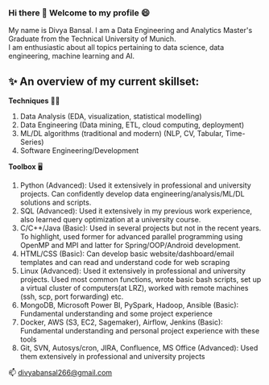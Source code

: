 ### Hi there 👋 Welcome to my profile :smile:

My name is Divya Bansal. I am a Data Engineering and Analytics Master's Graduate from the Technical University of Munich.  
I am enthusiastic about all topics pertaining to data science, data engineering, machine learning and AI. 

<!--🔭 I am actively looking for a fulltime opportunity in Germany...-->

✨ An overview of my current skillset:
---
**Techniques** 💪🏽
1. Data Analysis (EDA, visualization, statistical modelling)
2. Data Engineering (Data mining, ETL, cloud computing, deployment)
3. ML/DL algorithms (traditional and modern) (NLP, CV, Tabular, Time-Series) 
4. Software Engineering/Development

**Toolbox** 🖥️
1. Python (Advanced): Used it extensively in professional and university projects. Can confidently develop data engineering/analysis/ML/DL solutions and scripts.
2. SQL (Advanced): Used it extensively in my previous work experience, also learned query optimization at a university course.
3. C/C++/Java (Basic): Used in several projects but not in the recent years. To highlight, used former for advanced parallel programming using OpenMP and MPI and latter for Spring/OOP/Android development.
4. HTML/CSS (Basic): Can develop basic website/dashboard/email templates and can read and understand code for web scraping 
5. Linux (Advanced):  Used it extensively in professional and university projects. Used most common functions, wrote basic bash scripts, set up a virtual cluster of computers(at LRZ), worked with remote machines (ssh, scp, port forwarding) etc.
6. MongoDB, Microsoft Power BI, PySpark, Hadoop, Ansible (Basic): Fundamental understanding and some project experience 
7. Docker, AWS (S3, EC2, Sagemaker), Airflow, Jenkins (Basic): Fundamental understanding and personal project experience with these tools
8. Git, SVN, Autosys/cron, JIRA, Confluence, MS Office (Advanced): Used them extensively in professional and university projects


📫 divyabansal266@gmail.com

<!--
**DivyaBansal/DivyaBansal** is a ✨ _special_ ✨ repository because its `README.md` (this file) appears on your GitHub profile.

Here are some ideas to get you started:

- 🔭 I’m currently working on ...
- 🌱 I’m currently learning ...
- 👯 I’m looking to collaborate on ...
- 🤔 I’m looking for help with ...
- 💬 Ask me about ...
- 📫 How to reach me: ...
- 😄 Pronouns: ...
- ⚡ Fun fact: ...
-->
